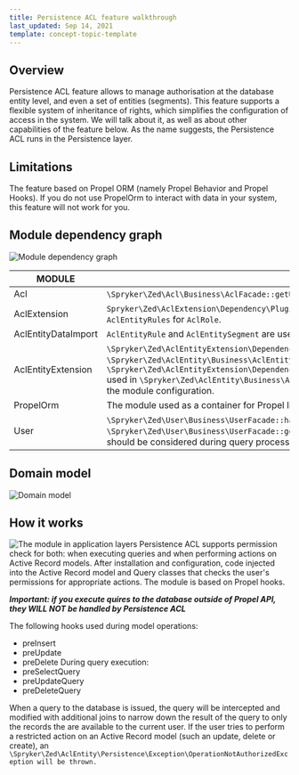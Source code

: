 ```yaml
---
title: Persistence ACL feature walkthrough
last_updated: Sep 14, 2021
template: concept-topic-template
---
```


## Overview
Persistence ACL feature allows to manage authorisation at the database entity level, and even a set of entities (segments). 
This feature supports a flexible system of inheritance of rights, which simplifies the configuration of access in the system. 
We will talk about it, as well as about other capabilities of the feature below.
As the name suggests, the Persistence ACL runs in the Persistence layer.

## Limitations
The feature based on Propel ORM (namely Propel Behavior and Propel Hooks). If you do not use PropelOrm to interact with data in your system, this feature will not work for you.

## Module dependency graph
![Module dependency graph](https://confluence-connect.gliffy.net/embed/image/b15ac7bf-e35f-4298-90da-b7d0c8227be9.png?utm_medium=live&utm_source=custom)

| MODULE | DESCRIPTION |
|-----|-----|
| Acl | `\Spryker\Zed\Acl\Business\AclFacade::getUserRoles()` used to obtain logged in user `AclRoles`. |
| AclExtension | `Spryker\Zed\AclExtension\Dependency\Plugin\AclRolePostSavePluginInterface` used to save `AclEntityRules` for `AclRole`.|
| AclEntityDataImport | `AclEntityRule` and `AclEntitySegment` are used for the data imports. |
| AclEntityExtension |  `\Spryker\Zed\AclEntityExtension\Dependency\Plugin\AclEntityDisablerPluginInterface` used in `\Spryker\Zed\AclEntity\Business\AclEntityFacade::isActive()` to determine if feature enabled. <br /> `\Spryker\Zed\AclEntityExtension\Dependency\Plugin\AclEntityMetadataConfigExpanderPluginInterface` used in `\Spryker\Zed\AclEntity\Business\AclEntityFacade::getAclEntityMetadataConfig()` to expand the module configuration. |
| PropelOrm | The module used as a container for Propel library. |
| User | `\Spryker\Zed\User\Business\UserFacade::hasCurrentUser()` used to check if the user is logged in. <br /> `\Spryker\Zed\User\Business\UserFacade::getCurrentUser()` used to determine `AclEntityRules` which should be considered during query processing. |

## Domain model
![Domain model](https://confluence-connect.gliffy.net/embed/image/4fe4c0ba-1192-4aca-97f8-d996dfccc583.png?utm_medium=live&utm_source=custom)

## How it works
![The module in application layers](https://confluence-connect.gliffy.net/embed/image/13f16eaa-9491-43ab-887d-0004c716eef4.png?utm_medium=live&utm_source=custom)
Persistence ACL supports permission check for both: when executing queries and when performing actions on Active Record models.
After installation and configuration, code injected into the Active Record model and Query classes that checks the user's permissions for appropriate actions.
The module is based on Propel hooks.

**_Important: if you execute quires to the database outside of Propel API, they WILL NOT be handled by Persistence ACL_**

The following hooks used during model operations:
- preInsert
- preUpdate
- preDelete
During query execution:
- preSelectQuery
- preUpdateQuery
- preDeleteQuery

When a query to the database is issued, the query will be intercepted and modified with additional joins to narrow down the result of the query to only the records the are available to the current user.
If the user tries to perform a restricted action on an Active Record model (such an update, delete or create),
an `\Spryker\Zed\AclEntity\Persistence\Exception\OperationNotAuthorizedException will be thrown.`
